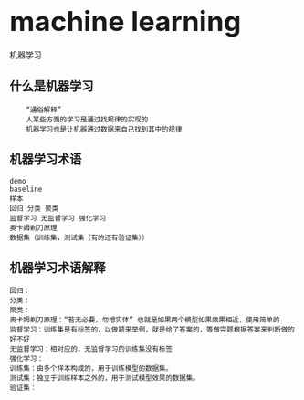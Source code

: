 # <font size= 7> machine learning </font>
机器学习

## 什么是机器学习
        “通俗解释”
        人某些方面的学习是通过找规律的实现的
        机器学习也是让机器通过数据来自己找到其中的规律



## 机器学习术语
    demo
    baseline 
    样本
    回归 分类 聚类
    监督学习 无监督学习 强化学习
    奥卡姆剃刀原理
    数据集（训练集，测试集（有的还有验证集））



## 机器学习术语解释
    回归：
    分类：
    聚类：
    奥卡姆剃刀原理：“若无必要，勿增实体” 也就是如果两个模型如果效果相近，使用简单的
    监督学习：训练集是有标签的，以做题来举例，就是给了答案的，等做完题根据答案来判断做的好不好
    无监督学习：相对应的，无监督学习的训练集没有标签
    强化学习：
    训练集：由多个样本构成的，用于训练模型的数据集。
    测试集：独立于训练样本之外的，用于测试模型效果的数据集。
    验证集：

